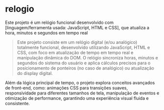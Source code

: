 # relogio
 Este projeto é um relógio funcional desenvolvido com [linguagem/ferramenta usada: JavaScript, HTML e CSS], que atualiza a hora, minutos e segundos em tempo real



> Este projeto consiste em um relógio digital (e/ou analógico) totalmente funcional, desenvolvido utilizando JavaScript, HTML e CSS, com foco em atualização de tempo em tempo real e manipulação dinâmica do DOM. O relógio sincroniza horas, minutos e segundos do sistema do usuário e aplica cálculos precisos para o posicionamento de ponteiros (no caso de analógico) ou atualização do display digital.

Além da lógica principal de tempo, o projeto explora conceitos avançados de front-end, como: animações CSS para transições suaves, responsividade para diferentes tamanhos de tela, manipulação de eventos e otimização de performance, garantindo uma experiência visual fluida e consistente.

